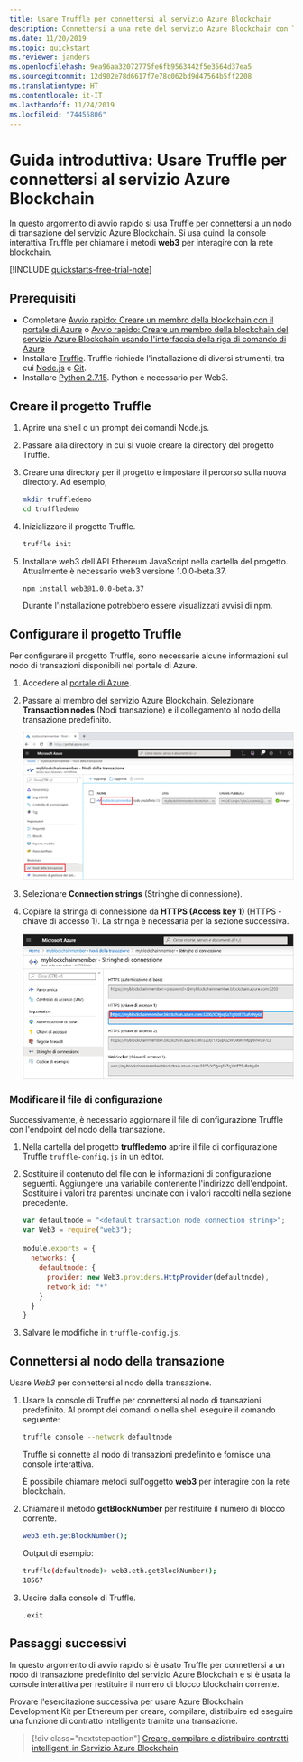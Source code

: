 ```yaml
---
title: Usare Truffle per connettersi al servizio Azure Blockchain
description: Connettersi a una rete del servizio Azure Blockchain con Truffle
ms.date: 11/20/2019
ms.topic: quickstart
ms.reviewer: janders
ms.openlocfilehash: 9ea96aa32072775fe6fb9563442f5e3564d37ea5
ms.sourcegitcommit: 12d902e78d6617f7e78c062bd9d47564b5ff2208
ms.translationtype: HT
ms.contentlocale: it-IT
ms.lasthandoff: 11/24/2019
ms.locfileid: "74455806"
---
```

# <a name="quickstart-use-truffle-to-connect-to-azure-blockchain-service"></a>Guida introduttiva: Usare Truffle per connettersi al servizio Azure Blockchain

In questo argomento di avvio rapido si usa Truffle per connettersi a un nodo di transazione del servizio Azure Blockchain. Si usa quindi la console interattiva Truffle per chiamare i metodi **web3** per interagire con la rete blockchain.

[!INCLUDE [quickstarts-free-trial-note](../../../includes/quickstarts-free-trial-note.md)]

## <a name="prerequisites"></a>Prerequisiti

* Completare [Avvio rapido: Creare un membro della blockchain con il portale di Azure](create-member.md) o [Avvio rapido: Creare un membro della blockchain del servizio Azure Blockchain usando l'interfaccia della riga di comando di Azure](create-member-cli.md)
* Installare [Truffle](https://github.com/trufflesuite/truffle). Truffle richiede l'installazione di diversi strumenti, tra cui [Node.js](https://nodejs.org) e [Git](https://git-scm.com/book/en/v2/Getting-Started-Installing-Git).
* Installare [Python 2.7.15](https://www.python.org/downloads/release/python-2715/). Python è necessario per Web3.

## <a name="create-truffle-project"></a>Creare il progetto Truffle

1. Aprire una shell o un prompt dei comandi Node.js.
1. Passare alla directory in cui si vuole creare la directory del progetto Truffle.
1. Creare una directory per il progetto e impostare il percorso sulla nuova directory. Ad esempio,

    ``` bash
    mkdir truffledemo
    cd truffledemo
    ```

1. Inizializzare il progetto Truffle.

    ``` bash
    truffle init
    ```

1. Installare web3 dell'API Ethereum JavaScript nella cartella del progetto. Attualmente è necessario web3 versione 1.0.0-beta.37.

    ``` bash
    npm install web3@1.0.0-beta.37
    ```

    Durante l'installazione potrebbero essere visualizzati avvisi di npm.
    
## <a name="configure-truffle-project"></a>Configurare il progetto Truffle

Per configurare il progetto Truffle, sono necessarie alcune informazioni sul nodo di transazioni disponibili nel portale di Azure.

1. Accedere al [portale di Azure](https://portal.azure.com).
1. Passare al membro del servizio Azure Blockchain. Selezionare **Transaction nodes** (Nodi transazione) e il collegamento al nodo della transazione predefinito.

    ![Selezionare il nodo della transazione predefinito](./media/connect-truffle/transaction-nodes.png)

1. Selezionare **Connection strings** (Stringhe di connessione).
1. Copiare la stringa di connessione da **HTTPS (Access key 1)** (HTTPS - chiave di accesso 1). La stringa è necessaria per la sezione successiva.

    ![Stringa di connessione](./media/connect-truffle/connection-string.png)

### <a name="edit-configuration-file"></a>Modificare il file di configurazione

Successivamente, è necessario aggiornare il file di configurazione Truffle con l'endpoint del nodo della transazione.

1. Nella cartella del progetto **truffledemo** aprire il file di configurazione Truffle `truffle-config.js` in un editor.
1. Sostituire il contenuto del file con le informazioni di configurazione seguenti. Aggiungere una variabile contenente l'indirizzo dell'endpoint. Sostituire i valori tra parentesi uncinate con i valori raccolti nella sezione precedente.

    ``` javascript
    var defaultnode = "<default transaction node connection string>";   
    var Web3 = require("web3");
    
    module.exports = {
      networks: {
        defaultnode: {
          provider: new Web3.providers.HttpProvider(defaultnode),
          network_id: "*"
        }
      }
    }
    ```

1. Salvare le modifiche in `truffle-config.js`.

## <a name="connect-to-transaction-node"></a>Connettersi al nodo della transazione

Usare *Web3* per connettersi al nodo della transazione.

1. Usare la console di Truffle per connettersi al nodo di transazioni predefinito. Al prompt dei comandi o nella shell eseguire il comando seguente:

    ``` bash
    truffle console --network defaultnode
    ```

    Truffle si connette al nodo di transazioni predefinito e fornisce una console interattiva.

    È possibile chiamare metodi sull'oggetto **web3** per interagire con la rete blockchain.

1. Chiamare il metodo **getBlockNumber** per restituire il numero di blocco corrente.

    ```bash
    web3.eth.getBlockNumber();
    ```

    Output di esempio:

    ```bash
    truffle(defaultnode)> web3.eth.getBlockNumber();
    18567
    ```
1. Uscire dalla console di Truffle.

    ```bash
    .exit
    ```

## <a name="next-steps"></a>Passaggi successivi

In questo argomento di avvio rapido si è usato Truffle per connettersi a un nodo di transazione predefinito del servizio Azure Blockchain e si è usata la console interattiva per restituire il numero di blocco blockchain corrente.

Provare l'esercitazione successiva per usare Azure Blockchain Development Kit per Ethereum per creare, compilare, distribuire ed eseguire una funzione di contratto intelligente tramite una transazione.

> [!div class="nextstepaction"]
> [Creare, compilare e distribuire contratti intelligenti in Servizio Azure Blockchain](send-transaction.md)
